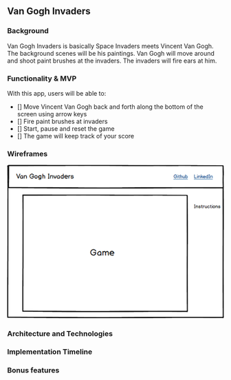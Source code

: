 ## Van Gogh Invaders

### Background

Van Gogh Invaders is basically Space Invaders meets Vincent Van Gogh.  
The background scenes will be his paintings.  Van Gogh will move around
and shoot paint brushes at the invaders.  The invaders will fire ears at him.  

### Functionality & MVP  

With this app, users will be able to:
- [] Move Vincent Van Gogh back and forth along the bottom of the screen using arrow keys
- [] Fire paint brushes at invaders
- [] Start, pause and reset the game
- [] The game will keep track of your score

### Wireframes

![wireframes](wireframe.png)

### Architecture and Technologies

### Implementation Timeline

### Bonus features
